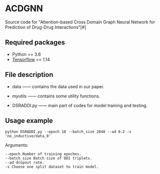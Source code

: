# ACDGNN
Source code for "Attention-based Cross Domain Graph Neural Network for Prediction of Drug-Drug Interactions"[#]
   
 

## Required packages
* Python == 3.6
* [Tensorflow](https://www.tensorflow.org/) == 1.14



## File description


-  data —— contains the data used in our paper.

-  myutils —— contains some utility functions.

- DSRADDI.py —— main part of codes for model training and testing.






## Usage example 
    python DSRADDI.py --epoch 10 --batch_size 2048 --ad 0.2 -s 'no_inductive/data_0'

Arguments:

    --epoch Number of training epoches.
    --batch_size Batch size of DDI triplets.
    --ad dropout rate.
 	-s Choose one split dataset to train model.

